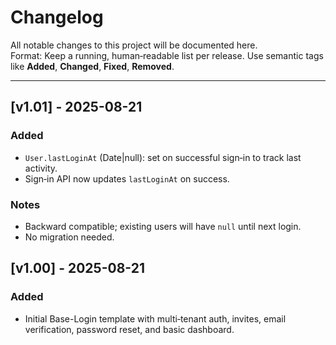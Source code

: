 # Changelog

All notable changes to this project will be documented here.  
Format: Keep a running, human‑readable list per release. Use semantic tags like **Added**, **Changed**, **Fixed**, **Removed**.

---

## [v1.01] - 2025-08-21

### Added

- `User.lastLoginAt` (Date|null): set on successful sign‑in to track last activity.
- Sign‑in API now updates `lastLoginAt` on success.

### Notes

- Backward compatible; existing users will have `null` until next login.
- No migration needed.

## [v1.00] - 2025-08-21

### Added

- Initial Base-Login template with multi‑tenant auth, invites, email verification, password reset, and basic dashboard.
